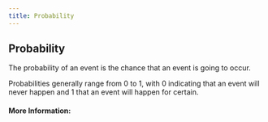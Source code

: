 ```yaml
---
title: Probability
---
```

## Probability

The probability of an event is the chance that an event is going to occur.

  Probabilities generally range from 0 to 1, with 0 indicating that an event will never happen and 1 that an event will happen for certain. 
  
<!-- The article goes here, in GitHub-flavored Markdown. Feel free to add YouTube videos, images, and CodePen/JSBin embeds  -->

#### More Information:
<!-- Please add any articles you think might be helpful to read before writing the article -->


